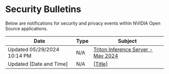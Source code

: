 # Security Bulletins

Below are notifications for security and privacy events within NVIDIA Open Source applications.

| Date       | Type     | Subject |
|------------|----------|---------|
| Updated 05/29/2024 10:14 PM | N/A | [Triton Inference Server - May 2024](./bulletins/5546.md) |
| Updated [Date and Time] | N/A | [[Title]](./bulletins/template.md) |
